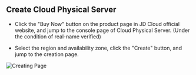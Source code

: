 ## Create Cloud Physical Server

- Click the "Buy Now" button on the product page in JD Cloud official website, and jump to the console page of Cloud Physical Server. (Under the condition of real-name verified)

- Select the region and availability zone, click the "Create" button, and jump to the creation page.

![Creating Page](https://github.com/jdcloudcom/en/blob/edit/image/Hyper-Converged-IDC/Cloud-Physical-Server/en-listpage.png)
